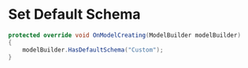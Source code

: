# Set Default Schema
```csharp
protected override void OnModelCreating(ModelBuilder modelBuilder)
{
    modelBuilder.HasDefaultSchema("Custom");
}
```
